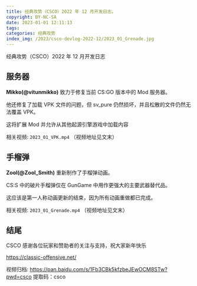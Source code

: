 ```yaml
---
title: 经典攻势（CSCO）2022 年 12 月开发日志。
copyright: BY-NC-SA
date: 2023-01-01 12:11:13
tags:
categories: 经典攻势
index_img: /2023/csco-devlog-2022-12/2023_01_Grenade.jpg
---
```


经典攻势（CSCO）2022 年 12 月开发日志

## 服务器

**Mikko(@vitunmikko)** 致力于修复当前 CS:GO 版本中的 Mod 服务器。

他还修复了加载 VPK 文件的问题，但 sv_pure 仍然损坏，并且松散的文件仍然无法覆盖 VPK。

这将扩展 Mod 并允许从其他起源引擎游戏中加载内容

相关视频: `2023_01_VPK.mp4` （视频地址见文末）

## 手榴弹

**Zool(@Zool_Smith)** 重新制作了手榴弹动画。

CS:S 中的破片手榴弹仅在 GunGame 中用作更强大的主要武器替代品。

这应该是第一人称动画更新的结束，因为所有动画重做都已完成。

相关视频: `2023_01_Grenade.mp4` （视频地址见文末）

## 结尾

CSCO 感谢各位玩家和赞助者的关注与支持，祝大家新年快乐

https://classic-offensive.net/

视频归档: https://pan.baidu.com/s/1Fb3CBk5kfzbeJEwOCM8STw?pwd=csco 提取码：csco
